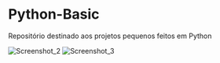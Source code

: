 # Python-Basic
 Repositório destinado aos projetos pequenos feitos em Python

![Screenshot_2](https://user-images.githubusercontent.com/97618574/174687875-7308d0e1-e03d-4343-93bf-e90801a0221c.png)
![Screenshot_3](https://user-images.githubusercontent.com/97618574/174687881-b4974bd8-a82f-4541-829a-b9707424263f.png)
